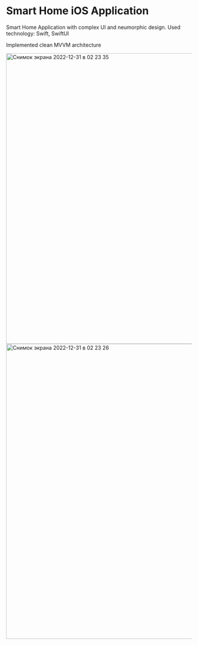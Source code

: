 # Smart Home iOS Application 

Smart Home Application with complex UI and neumorphic design. Used technology: Swift, SwiftUI

Implemented clean MVVM architecture

<img width="788" alt="Снимок экрана 2022-12-31 в 02 23 35" src="https://user-images.githubusercontent.com/103990532/210115901-00a1b6dd-59da-497c-97b4-a2ba4bae2a63.png"> 


<img width="800" alt="Снимок экрана 2022-12-31 в 02 23 26" src="https://user-images.githubusercontent.com/103990532/210115905-c42003ce-91dc-4ca2-b7b2-e4cdb61b9d24.png">
